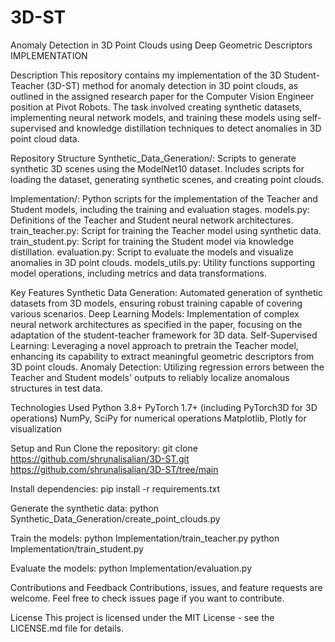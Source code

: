 # 3D-ST
Anomaly Detection in 3D Point Clouds using Deep Geometric Descriptors IMPLEMENTATION

Description
This repository contains my implementation of the 3D Student-Teacher (3D-ST) method for anomaly detection in 3D point clouds, as outlined in the assigned research paper for the Computer Vision Engineer position at Pivot Robots. The task involved creating synthetic datasets, implementing neural network models, and training these models using self-supervised and knowledge distillation techniques to detect anomalies in 3D point cloud data.

Repository Structure
Synthetic_Data_Generation/: Scripts to generate synthetic 3D scenes using the ModelNet10 dataset. Includes scripts for loading the dataset, generating synthetic scenes, and creating point clouds.

Implementation/: Python scripts for the implementation of the Teacher and Student models, including the training and evaluation stages.
models.py: Definitions of the Teacher and Student neural network architectures.
train_teacher.py: Script for training the Teacher model using synthetic data.
train_student.py: Script for training the Student model via knowledge distillation.
evaluation.py: Script to evaluate the models and visualize anomalies in 3D point clouds.
models_utils.py: Utility functions supporting model operations, including metrics and data transformations.

Key Features
Synthetic Data Generation: Automated generation of synthetic datasets from 3D models, ensuring robust training capable of covering various scenarios.
Deep Learning Models: Implementation of complex neural network architectures as specified in the paper, focusing on the adaptation of the student-teacher framework for 3D data.
Self-Supervised Learning: Leveraging a novel approach to pretrain the Teacher model, enhancing its capability to extract meaningful geometric descriptors from 3D point clouds.
Anomaly Detection: Utilizing regression errors between the Teacher and Student models' outputs to reliably localize anomalous structures in test data.

Technologies Used
Python 3.8+
PyTorch 1.7+ (including PyTorch3D for 3D operations)
NumPy, SciPy for numerical operations
Matplotlib, Plotly for visualization

Setup and Run
Clone the repository: git clone https://github.com/shrunalisalian/3D-ST.git
https://github.com/shrunalisalian/3D-ST/tree/main

Install dependencies: pip install -r requirements.txt

Generate the synthetic data: python Synthetic_Data_Generation/create_point_clouds.py

Train the models: 
python Implementation/train_teacher.py
python Implementation/train_student.py

Evaluate the models: python Implementation/evaluation.py

Contributions and Feedback
Contributions, issues, and feature requests are welcome. Feel free to check issues page if you want to contribute.

License
This project is licensed under the MIT License - see the LICENSE.md file for details.
